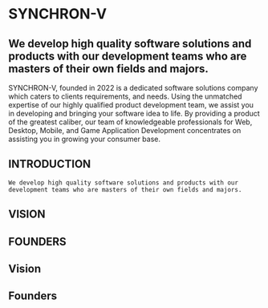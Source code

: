 # SYNCHRON-V

## We develop high quality software solutions and products with our development teams who are masters of their own fields and majors.

SYNCHRON-V, founded in 2022 is a dedicated software solutions company which caters to clients requirements, and needs. Using the unmatched expertise of our highly qualified product development team, we assist you in developing and bringing your software idea to life. By providing a product of the greatest caliber, our team of knowledgeable professionals for Web, Desktop, Mobile, and Game Application Development concentrates on assisting you in growing your consumer base.
## INTRODUCTION
``
We develop high quality software solutions and products with our development teams who are masters of their own fields and majors.
``
## VISION
## FOUNDERS

## Vision
## Founders

